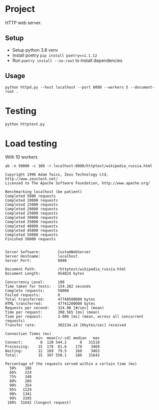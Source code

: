 # Project

HTTP web server.

## Setup

 - Setup python 3.8 venv
 - Install poetry `pip install poetry==1.1.12`
 - Run `poetry install --no-root` to install dependencies

## Usage

```shell
python httpd.py --host localhost --port 8080 --workers 5 --document-root .
```

# Testing

```shell
python httptest.py
```

# Load testing

With 10 workers

```shell
ab -n 50000 -c 100 -r localhost:8080/httptest/wikipedia_russia.html
```

```This is ApacheBench, Version 2.3 <$Revision: 1843412 $>
Copyright 1996 Adam Twiss, Zeus Technology Ltd, http://www.zeustech.net/
Licensed to The Apache Software Foundation, http://www.apache.org/

Benchmarking localhost (be patient)
Completed 5000 requests
Completed 10000 requests
Completed 15000 requests
Completed 20000 requests
Completed 25000 requests
Completed 30000 requests
Completed 35000 requests
Completed 40000 requests
Completed 45000 requests
Completed 50000 requests
Finished 50000 requests


Server Software:        CustomWebServer
Server Hostname:        localhost
Server Port:            8080

Document Path:          /httptest/wikipedia_russia.html
Document Length:        954824 bytes

Concurrency Level:      100
Time taken for tests:   154.282 seconds
Complete requests:      50000
Failed requests:        0
Total transferred:      47748500000 bytes
HTML transferred:       47741200000 bytes
Requests per second:    324.08 [#/sec] (mean)
Time per request:       308.565 [ms] (mean)
Time per request:       3.086 [ms] (mean, across all concurrent requests)
Transfer rate:          302234.24 [Kbytes/sec] received

Connection Times (ms)
              min  mean[+/-sd] median   max
Connect:        0  128 544.2      0   31518
Processing:    15  178  81.6    178    3469
Waiting:       12  169  79.5    168    3463
Total:         15  307 558.1    186   31642

Percentage of the requests served within a certain time (ms)
  50%    186
  66%    224
  75%    248
  80%    266
  90%    354
  95%   1229
  98%   1341
  99%   3195
 100%  31642 (longest request)
```